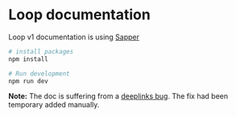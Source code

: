# Loop documentation

Loop v1 documentation is using [Sapper](https://sapper.svelte.dev/)

```bash
# install packages
npm install

# Run development
npm run dev
```

**Note:** The doc is suffering from a [deeplinks bug](https://github.com/sveltejs/sapper/pull/1139). The fix had been temporary added manually.
